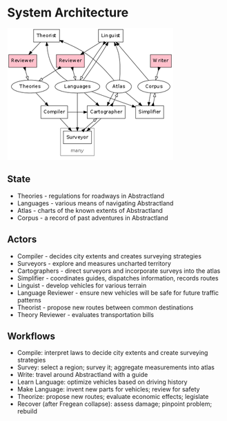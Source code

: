 System Architecture
===================

![Architecture](../doc/architecture.png)

State
-----

- Theories - regulations for roadways in Abstractland
- Languages - various means of navigating Abstractland
- Atlas - charts of the known extents of Abstractland
- Corpus - a record of past adventures in Abstractland

Actors
------

- Compiler - decides city extents and creates surveying strategies
- Surveyors - explore and measures uncharted territory
- Cartographers - direct surveyors and incorporate surveys into the atlas
- Simplifier - coordinates guides, dispatches information, records routes
- Linguist - develop vehicles for various terrain
- Language Reviewer - ensure new vehicles will be safe for future traffic patterns
- Theorist - propose new routes between common destinations
- Theory Reviewer - evaluates transportation bills

Workflows
---------

- Compile: interpret laws to decide city extents and create surveying strategies
- Survey: select a region; survey it; aggregate measurements into atlas
- Write: travel around Abstractland with a guide
- Learn Language: optimize vehicles based on driving history
- Make Language: invent new parts for vehicles; review for safety
- Theorize: propose new routes; evaluate economic effects; legislate
- Recover (after Fregean collapse): assess damage; pinpoint problem; rebuild
